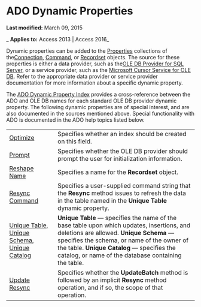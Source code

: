 
# ADO Dynamic Properties

 **Last modified:** March 09, 2015

 _ **Applies to:** Access 2013 | Access 2016_

Dynamic properties can be added to the [Properties](4d662790-1252-c930-e6f9-edf6a38636af.md) collections of the[Connection](c16023aa-0321-2513-ee71-255d6ffba03d.md), [Command](64f4ef03-f858-c004-b891-0c96d13a5e6e.md), or [Recordset](0f963bf8-f066-dc8a-b754-f427de712df1.md) objects. The source for these properties is either a data provider, such as the[OLE DB Provider for SQL Server](0ffdea03-1a76-499b-f649-423f6b3c13d7.md), or a service provider, such as the [Microsoft Cursor Service for OLE DB](6818fc05-9c9f-9b67-07d2-e622c93133c2.md). Refer to the appropriate data provider or service provider documentation for more information about a specific dynamic property.

The [ADO Dynamic Property Index](437beced-b97a-894d-b08f-4a322629a5a6.md) provides a cross-reference between the ADO and OLE DB names for each standard OLE DB provider dynamic property.
The following dynamic properties are of special interest, and are also documented in the sources mentioned above. Special functionality with ADO is documented in the ADO help topics listed below.

|||
|:-----|:-----|
|[Optimize](2253b052-2d8a-f6f0-f8b8-f56e79d243de.md)|Specifies whether an index should be created on this field.|
|[Prompt](6c899b03-1d1f-a81f-dc17-7205a0230af9.md)|Specifies whether the OLE DB provider should prompt the user for initialization information.|
|[Reshape Name](59ef99c8-da40-5cf6-b987-d47ea1433f45.md)|Specifies a name for the  **Recordset** object.|
|[Resync Command](5c0c0819-620a-6eb0-a217-69113ec8d094.md)|Specifies a user-supplied command string that the  **Resync** method issues to refresh the data in the table named in the **Unique Table** dynamic property.|
|[Unique Table, Unique Schema, Unique Catalog](e6374782-755b-322b-21de-6d6a386dcd98.md)|**Unique Table** — specifies the name of the base table upon which updates, insertions, and deletions are allowed. **Unique Schema** — specifies the schema, or name of the owner of the table. **Unique Catalog** — specifies the catalog, or name of the database containing the table.|
|[Update Resync](0af9cfd2-8042-65c9-cec6-77d2e7a88ad9.md)|Specifies whether the  **UpdateBatch** method is followed by an implicit **Resync** method operation, and if so, the scope of that operation.|
